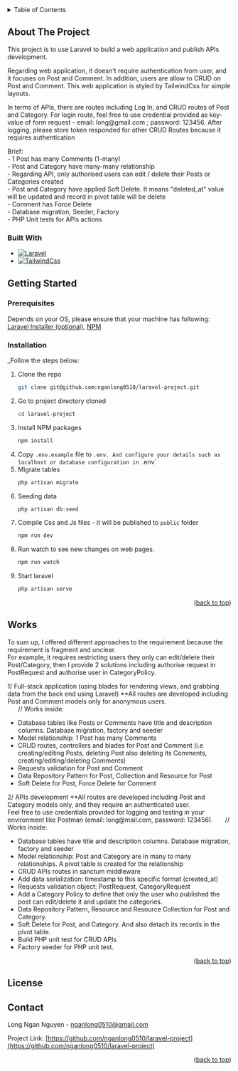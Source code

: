 <!-- PROJECT SHIELDS -->
<!-- TABLE OF CONTENTS -->
<details>
  <summary>Table of Contents</summary>
  <ol>
    <li>
      <a href="#about-the-project">About The Project</a>
      <ul>
        <li><a href="#built-with">Built With</a></li>
      </ul>
    </li>
    <li>
      <a href="#getting-started">Getting Started</a>
      <ul>
        <li><a href="#prerequisites">Prerequisites</a></li>
        <li><a href="#installation">Installation</a></li>
      </ul>
    </li>
    <li><a href="#works">Works in this project</a></li>
  </ol>
</details>



<!-- ABOUT THE PROJECT -->
## About The Project
This project is to use Laravel to build a web application and publish APIs development. </br> 
<p>Regarding web application, it doesn't require authentication from user, and it focuses on Post and Comment. In addition, users are allow to CRUD on Post and Comment. This web application is styled by TailwindCss for simple layouts. </p>
 <p> In terms of APIs, there are routes including Log In, and CRUD routes of Post and Category. For login route, feel free to use credential provided as key-value of form request - email: long@gmail.com ; password: 123456. After logging, please store token responded for other CRUD Routes because it requires authentication</p>
 
 <p>Brief:</br>
 - 1 Post has many Comments (1-many) </br>
 - Post and Category have many-many relationship </br>
 - Regarding API, only authorised users can edit / delete their Posts or Categories created </br>
 - Post and Category have applied Soft Delete. It means "deleted_at" value will be updated and record in pivot table will be delete</br>
 - Comment has Force Delete</br>
 - Database migration, Seeder, Factory</br>
 - PHP Unit tests for APIs actions</p>

### Built With
* [![Laravel][Laravel.com]][Laravel-url]
* [![TailwindCss][Tailwindcss.com]][Tailwind-url]

<!-- GETTING STARTED -->
## Getting Started

### Prerequisites

Depends on your OS, please ensure that your machine has following:  [Laravel Installer (optional)](https://laravel.com/), [NPM](https://www.npmjs.com/)

### Installation

_Follow the steps below:

1. Clone the repo
   ```sh
   git clone git@github.com:nganlong0510/laravel-project.git
   ```
2. Go to project directory cloned
   ```sh
   cd laravel-project
   ```
3. Install NPM packages
   ```sh
   npm install
   ```
3. Copy `.env.example` file to `.env. And configure your details such as localhost or database configuration in `.env` 
4. Migrate tables
   ```js
   php artisan migrate
   ```
5. Seeding data
   ```js
   php artisan db:seed
   ```
6. Compile Css and Js files - it will be published to `public` folder
   ```js
   npm run dev
   ```
7. Run watch to see new changes on web pages.
   ```js
   npm run watch
   ```
8. Start laravel
   ```js
   php artisan serve
   ```

<p align="right">(<a href="#readme-top">back to top</a>)</p>



<!-- Works -->
## Works
To sum up, I offered different approaches to the requirement because the requirement is fragment and unclear.</br>
For example, it requires restricting users they only can edit/delete their Post/Category, then I provide 2 solutions including authorise request in PostRequest and authorise user in CategoryPolicy.
<div>
  1/ Full-stack application (using blades for rendering views, and grabbing data from the back end using Laravel)  **All routes are developed including Post and Comment models only for anonymous users. </br> 
  &nbsp;&nbsp;&nbsp;&nbsp;&nbsp;&nbsp;// Works inside:
  <ul>
    <li>Database tables like Posts or Comments have title and description columns. Database migration, factory and seeder</li>
    <li>Model relationship: 1 Post has many Comments</li>
    <li>CRUD routes, controllers and blades for Post and Comment (i.e creating/editing Posts, deleting Post also deleting its Comments, creating/editing/deleting Comments)</li>
    <li>Requests validation for Post and Comment</li>
    <li>Data Repository Pattern for Post, Collection and Resource for Post</li>
    <li>Soft Delete for Post, Force Delete for Comment</li>
  </ul>
</div>

<div>
  2/ APIs development  **All routes are developed including Post and Category models only, and they require an authenticated user.</br>
Feel free to use credentials provided for logging and testing in your environment like Postman (email: long@mail.com, password: 123456). 
    &nbsp;&nbsp;&nbsp;&nbsp;&nbsp;&nbsp;// Works inside:
    <ul>
      <li>Database tables have title and description columns. Database migration, factory and seeder</li>
      <li>Model relationship: Post and Category are in many to many relationships. A pivot table is created for the relationship</li>
      <li>CRUD APIs routes in sanctum middleware</li>
      <li>Add data serialization: timestamp to this specific format (created_at)</li>
      <li>Requests validation object: PostRequest, CategoryRequest</li>
      <li>Add a Category Policy to define that only the user who published the post can edit/delete it and update the categories.</li>
      <li>Data Repository Pattern, Resource and Resource Collection for Post and Category.</li>
      <li>Soft Delete for Post, and Category. And also detach its records in the pivot table.</li>
      <li>Build PHP unit test for CRUD APIs</li>
      <li>Factory seeder for PHP unit test.</li>
  </ul>
</div>

<p align="right">(<a href="#readme-top">back to top</a>)</p>

<!-- LICENSE -->
## License

<!-- CONTACT -->
## Contact

Long Ngan Nguyen - nganlong0510@gmail.com

Project Link: [https://github.com/nganlong0510/laravel-project](https://github.com/nganlong0510/laravel-project)

<p align="right">(<a href="#readme-top">back to top</a>)</p>

<!-- MARKDOWN LINKS & IMAGES -->
<!-- https://www.markdownguide.org/basic-syntax/#reference-style-links -->
[Laravel.com]: https://img.shields.io/badge/Laravel-FF2D20?style=for-the-badge&logo=laravel&logoColor=white
[Laravel-url]: https://laravel.com
[Tailwindcss.com]: https://img.shields.io/badge/TailwindCss-563D7C?style=for-the-badge&logo=TailwindCss&logoColor=blue
[Tailwind-url]:https://tailwindcss.com/
